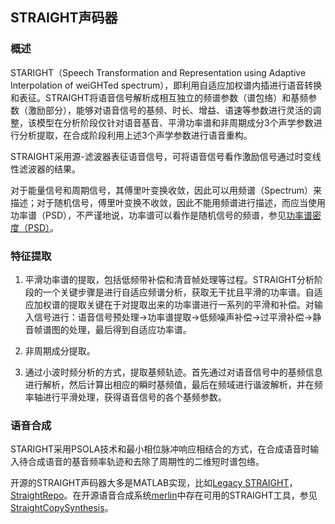 ## STRAIGHT声码器

### 概述

STARIGHT（Speech Transformation and Representation using Adaptive
Interpolation of weiGHTed
spectrum），即利用自适应加权谱内插进行语音转换和表征。STRAIGHT将语音信号解析成相互独立的频谱参数（谱包络）和基频参数（激励部分），能够对语音信号的基频、时长、增益、语速等参数进行灵活的调整，该模型在分析阶段仅针对语音基音、平滑功率谱和非周期成分3个声学参数进行分析提取，在合成阶段利用上述3个声学参数进行语音重构。

STRAIGHT采用源-滤波器表征语音信号，可将语音信号看作激励信号通过时变线性滤波器的结果。

对于能量信号和周期信号，其傅里叶变换收敛，因此可以用频谱（Spectrum）来描述；对于随机信号，傅里叶变换不收敛，因此不能用频谱进行描述，而应当使用功率谱（PSD），不严谨地说，功率谱可以看作是随机信号的频谱，参见[功率谱密度（PSD）](https://zhuanlan.zhihu.com/p/417454806)。

### 特征提取

1.  平滑功率谱的提取，包括低频带补偿和清音帧处理等过程。STRAIGHT分析阶段的一个关键步骤是进行自适应频谱分析，获取无干扰且平滑的功率谱。自适应加权谱的提取关键在于对提取出来的功率谱进行一系列的平滑和补偿。对输入信号进行：语音信号预处理-\>功率谱提取-\>低频噪声补偿-\>过平滑补偿-\>静音帧谱图的处理，最后得到自适应功率谱。

2.  非周期成分提取。

3.  通过小波时频分析的方式，提取基频轨迹。首先通过对语音信号中的基频信息进行解析，然后计算出相应的瞬时基频值，最后在频域进行谐波解析，并在频率轴进行平滑处理，获得语音信号的各个基频参数。

### 语音合成

STARIGHT采用PSOLA技术和最小相位脉冲响应相结合的方式，在合成语音时输入待合成语音的基音频率轨迹和去除了周期性的二维短时谱包络。

开源的STRAIGHT声码器大多是MATLAB实现，比如[Legacy
STRAIGHT](https://github.com/HidekiKawahara/legacy_STRAIGHT)，[StraightRepo](https://github.com/ashmanmode/StraightRepo)。在开源语音合成系统[merlin](https://github.com/CSTR-Edinburgh/merlin)中存在可用的STRAIGHT工具，参见[StraightCopySynthesis](https://github.com/CSTR-Edinburgh/merlin/blob/master/misc/scripts/vocoder/straight/copy_synthesis.sh)。